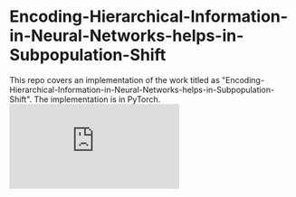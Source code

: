 # Encoding-Hierarchical-Information-in-Neural-Networks-helps-in-Subpopulation-Shift

This repo covers an implementation of the work titled as "Encoding-Hierarchical-Information-in-Neural-Networks-helps-in-Subpopulation-Shift". The implementation is in PyTorch. 
![This is the Working Diagram which gives an overview.](https://github.com/Amitangshu1013/Encoding-Hierarchical-Information-in-Neural-Networks-helps-in-Subpopulation-Shift/files/9710222/New_Block_1.pdf)


